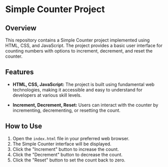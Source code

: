 # Simple Counter Project

## Overview

This repository contains a Simple Counter project implemented using HTML, CSS, and JavaScript. The project provides a basic user interface for counting numbers with options to increment, decrement, and reset the counter.

## Features

- **HTML, CSS, JavaScript:** The project is built using fundamental web technologies, making it accessible and easy to understand for developers at various skill levels.

- **Increment, Decrement, Reset:** Users can interact with the counter by incrementing, decrementing, or resetting the count.

## How to Use

1. Open the `index.html` file in your preferred web browser.
2. The Simple Counter interface will be displayed.
3. Click the "Increment" button to increase the count.
4. Click the "Decrement" button to decrease the count.
5. Click the "Reset" button to set the count back to zero.


